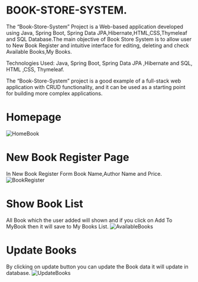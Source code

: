 # BOOK-STORE-SYSTEM.
The  “Book-Store-System” Project is a Web-based application developed  using Java, Spring Boot, Spring Data JPA,Hibernate,HTML,CSS,Thymeleaf and SQL Database.The main objective of Book Store System is to allow user to New Book Register and intuitive interface for editing, deleting and check Available Books,My Books.

Technologies Used: Java, Spring Boot, Spring  Data JPA ,Hibernate and SQL, HTML ,CSS, Thymeleaf.

The “Book-Store-System” project is a good example of a full-stack web application with CRUD functionality, and it can be used as a starting point for building more complex applications.

# Homepage
![HomeBook](https://github.com/PraveenRajeshSingh/BOOK-STORE-SYSTEM./assets/96225294/8ea2c0c9-2b82-496d-916e-8ab3643ee3e6)

# New Book Register Page
In New Book Register Form Book Name,Author Name and Price.
![BookRegister](https://github.com/PraveenRajeshSingh/BOOK-STORE-SYSTEM./assets/96225294/cacdda67-1a34-444b-ab44-10182d56f00e)

# Show Book List
All Book which the user added will shown and if you click on Add To MyBook then it will save to My Books List.
![AvailableBooks](https://github.com/PraveenRajeshSingh/BOOK-STORE-SYSTEM./assets/96225294/07a9c3f8-9e4d-4b0e-9ab6-1269c47d21f1)

# Update Books
By clicking on update button you can update the Book data it will update in database.
![UpdateBooks](https://github.com/PraveenRajeshSingh/BOOK-STORE-SYSTEM./assets/96225294/cf2aa6dc-6e13-4429-aaee-336e0ec10197)

# 




